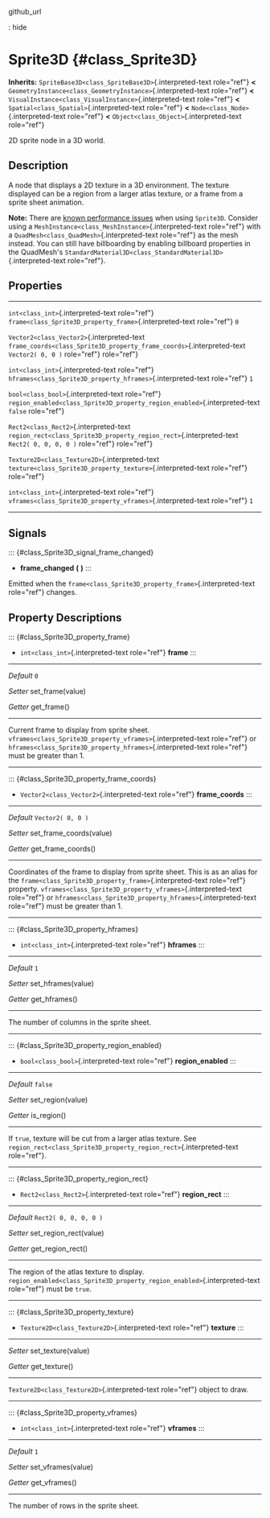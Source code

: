 github\_url

:   hide

Sprite3D {#class_Sprite3D}
========

**Inherits:** `SpriteBase3D<class_SpriteBase3D>`{.interpreted-text
role="ref"} **\<**
`GeometryInstance<class_GeometryInstance>`{.interpreted-text role="ref"}
**\<** `VisualInstance<class_VisualInstance>`{.interpreted-text
role="ref"} **\<** `Spatial<class_Spatial>`{.interpreted-text
role="ref"} **\<** `Node<class_Node>`{.interpreted-text role="ref"}
**\<** `Object<class_Object>`{.interpreted-text role="ref"}

2D sprite node in a 3D world.

Description
-----------

A node that displays a 2D texture in a 3D environment. The texture
displayed can be a region from a larger atlas texture, or a frame from a
sprite sheet animation.

**Note:** There are [known performance
issues](https://github.com/godotengine/godot/issues/20855) when using
`Sprite3D`. Consider using a
`MeshInstance<class_MeshInstance>`{.interpreted-text role="ref"} with a
`QuadMesh<class_QuadMesh>`{.interpreted-text role="ref"} as the mesh
instead. You can still have billboarding by enabling billboard
properties in the QuadMesh\'s
`StandardMaterial3D<class_StandardMaterial3D>`{.interpreted-text
role="ref"}.

Properties
----------

  ------------------------------------------------ ---------------------------------------------------------------------------- -----------------------
  `int<class_int>`{.interpreted-text role="ref"}   `frame<class_Sprite3D_property_frame>`{.interpreted-text role="ref"}         `0`

  `Vector2<class_Vector2>`{.interpreted-text       `frame_coords<class_Sprite3D_property_frame_coords>`{.interpreted-text       `Vector2( 0, 0 )`
  role="ref"}                                      role="ref"}                                                                  

  `int<class_int>`{.interpreted-text role="ref"}   `hframes<class_Sprite3D_property_hframes>`{.interpreted-text role="ref"}     `1`

  `bool<class_bool>`{.interpreted-text role="ref"} `region_enabled<class_Sprite3D_property_region_enabled>`{.interpreted-text   `false`
                                                   role="ref"}                                                                  

  `Rect2<class_Rect2>`{.interpreted-text           `region_rect<class_Sprite3D_property_region_rect>`{.interpreted-text         `Rect2( 0, 0, 0, 0 )`
  role="ref"}                                      role="ref"}                                                                  

  `Texture2D<class_Texture2D>`{.interpreted-text   `texture<class_Sprite3D_property_texture>`{.interpreted-text role="ref"}     
  role="ref"}                                                                                                                   

  `int<class_int>`{.interpreted-text role="ref"}   `vframes<class_Sprite3D_property_vframes>`{.interpreted-text role="ref"}     `1`
  ------------------------------------------------ ---------------------------------------------------------------------------- -----------------------

Signals
-------

::: {#class_Sprite3D_signal_frame_changed}
-   **frame\_changed** **(** **)**
:::

Emitted when the
`frame<class_Sprite3D_property_frame>`{.interpreted-text role="ref"}
changes.

Property Descriptions
---------------------

::: {#class_Sprite3D_property_frame}
-   `int<class_int>`{.interpreted-text role="ref"} **frame**
:::

  ----------- -------------------
  *Default*   `0`

  *Setter*    set\_frame(value)

  *Getter*    get\_frame()
  ----------- -------------------

Current frame to display from sprite sheet.
`vframes<class_Sprite3D_property_vframes>`{.interpreted-text role="ref"}
or `hframes<class_Sprite3D_property_hframes>`{.interpreted-text
role="ref"} must be greater than 1.

------------------------------------------------------------------------

::: {#class_Sprite3D_property_frame_coords}
-   `Vector2<class_Vector2>`{.interpreted-text role="ref"}
    **frame\_coords**
:::

  ----------- ---------------------------
  *Default*   `Vector2( 0, 0 )`

  *Setter*    set\_frame\_coords(value)

  *Getter*    get\_frame\_coords()
  ----------- ---------------------------

Coordinates of the frame to display from sprite sheet. This is as an
alias for the `frame<class_Sprite3D_property_frame>`{.interpreted-text
role="ref"} property.
`vframes<class_Sprite3D_property_vframes>`{.interpreted-text role="ref"}
or `hframes<class_Sprite3D_property_hframes>`{.interpreted-text
role="ref"} must be greater than 1.

------------------------------------------------------------------------

::: {#class_Sprite3D_property_hframes}
-   `int<class_int>`{.interpreted-text role="ref"} **hframes**
:::

  ----------- ---------------------
  *Default*   `1`

  *Setter*    set\_hframes(value)

  *Getter*    get\_hframes()
  ----------- ---------------------

The number of columns in the sprite sheet.

------------------------------------------------------------------------

::: {#class_Sprite3D_property_region_enabled}
-   `bool<class_bool>`{.interpreted-text role="ref"} **region\_enabled**
:::

  ----------- --------------------
  *Default*   `false`

  *Setter*    set\_region(value)

  *Getter*    is\_region()
  ----------- --------------------

If `true`, texture will be cut from a larger atlas texture. See
`region_rect<class_Sprite3D_property_region_rect>`{.interpreted-text
role="ref"}.

------------------------------------------------------------------------

::: {#class_Sprite3D_property_region_rect}
-   `Rect2<class_Rect2>`{.interpreted-text role="ref"} **region\_rect**
:::

  ----------- --------------------------
  *Default*   `Rect2( 0, 0, 0, 0 )`

  *Setter*    set\_region\_rect(value)

  *Getter*    get\_region\_rect()
  ----------- --------------------------

The region of the atlas texture to display.
`region_enabled<class_Sprite3D_property_region_enabled>`{.interpreted-text
role="ref"} must be `true`.

------------------------------------------------------------------------

::: {#class_Sprite3D_property_texture}
-   `Texture2D<class_Texture2D>`{.interpreted-text role="ref"}
    **texture**
:::

  ---------- ---------------------
  *Setter*   set\_texture(value)

  *Getter*   get\_texture()
  ---------- ---------------------

`Texture2D<class_Texture2D>`{.interpreted-text role="ref"} object to
draw.

------------------------------------------------------------------------

::: {#class_Sprite3D_property_vframes}
-   `int<class_int>`{.interpreted-text role="ref"} **vframes**
:::

  ----------- ---------------------
  *Default*   `1`

  *Setter*    set\_vframes(value)

  *Getter*    get\_vframes()
  ----------- ---------------------

The number of rows in the sprite sheet.
